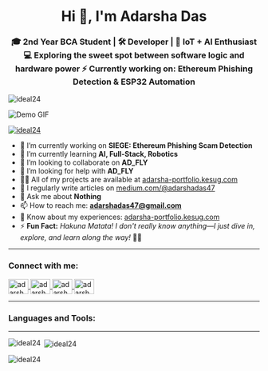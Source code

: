 <h1 align="center">Hi 👋, I'm Adarsha Das</h1>
<h3 align="center">🎓 2nd Year BCA Student | 🛠️ Developer | 📡 IoT + AI Enthusiast 💻 Exploring the sweet spot between software logic and hardware power ⚡ Currently working on: Ethereum Phishing Detection & ESP32 Automation</h3>

<p align="left"> <img src="https://komarev.com/ghpvc/?username=ideal24&label=Profile%20views&color=0e75b6&style=flat" alt="ideal24" /> </p>

<!-- ✅ Fixed GIF line below (remove spaces from folder name and file, or escape them) -->
<!-- Best practice: rename to avoid spaces, e.g. 'coding.gif' -->
<!-- Or use this if keeping spaces: -->
<!-- ![Demo GIF](assets/images/This%20pin%20is%20all%20about%20coding.gif) -->
![Demo GIF](assets/images/coding.gif)

<p align="left"> 
  <a href="https://github.com/ryo-ma/github-profile-trophy">
    <img src="https://github-profile-trophy.vercel.app/?username=ideal24" alt="ideal24" />
  </a> 
</p>

- 🔭 I’m currently working on **SIEGE: Ethereum Phishing Scam Detection**
- 🌱 I’m currently learning **AI, Full-Stack, Robotics**
- 👯 I’m looking to collaborate on **AD_FLY**
- 🤝 I’m looking for help with **AD_FLY**
- 👨‍💻 All of my projects are available at [adarsha-portfolio.kesug.com](https://adarsha-portfolio.kesug.com/)
- 📝 I regularly write articles on [medium.com/@adarshadas47](https://medium.com/@adarshadas47)
- 💬 Ask me about **Nothing**
- 📫 How to reach me: **adarshadas47@gmail.com**
- 📄 Know about my experiences: [adarsha-portfolio.kesug.com](https://adarsha-portfolio.kesug.com/)
- ⚡ **Fun Fact:** *Hakuna Matata! I don't really know anything—I just dive in, explore, and learn along the way!* 🌊🧠

---

<h3 align="left">Connect with me:</h3>
<p align="left">
  <a href="https://linkedin.com/in/adarsha%20das" target="blank">
    <img align="center" src="https://raw.githubusercontent.com/rahuldkjain/github-profile-readme-generator/master/src/images/icons/Social/linked-in-alt.svg" alt="adarsha das" height="30" width="40" />
  </a>
  <a href="https://fb.com/adarsha%20das" target="blank">
    <img align="center" src="https://raw.githubusercontent.com/rahuldkjain/github-profile-readme-generator/master/src/images/icons/Social/facebook.svg" alt="adarsha das" height="30" width="40" />
  </a>
  <a href="https://instagram.com/adarsha_d0s" target="blank">
    <img align="center" src="https://raw.githubusercontent.com/rahuldkjain/github-profile-readme-generator/master/src/images/icons/Social/instagram.svg" alt="adarsha_d0s" height="30" width="40" />
  </a>
  <a href="https://medium.com/@adarshadas47" target="blank">
    <img align="center" src="https://raw.githubusercontent.com/rahuldkjain/github-profile-readme-generator/master/src/images/icons/Social/medium.svg" alt="adarsha das" height="30" width="40" />
  </a>
</p>

---

<h3 align="left">Languages and Tools:</h3>

<!-- (Keep your tech stack section as it is, it looks great.) -->

---

<p><img align="left" src="https://github-readme-stats.vercel.app/api/top-langs?username=ideal24&show_icons=true&locale=en&layout=compact" alt="ideal24" /></p>

<p>&nbsp;<img align="center" src="https://github-readme-stats.vercel.app/api?username=ideal24&show_icons=true&locale=en" alt="ideal24" /></p>

<p><img align="center" src="https://github-readme-streak-stats.herokuapp.com/?user=ideal24&" alt="ideal24" /></p>
